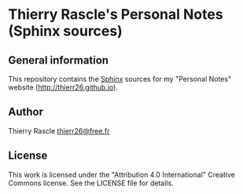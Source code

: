 # Thierry Rascle's Personal Notes (Sphinx sources)

## General information

This repository contains the [Sphinx](http://www.sphinx-doc.org) sources for
my "Personal Notes" website (http://thierr26.github.io).


## Author

Thierry Rascle <thierr26@free.fr>


## License

This work is licensed under the "Attribution 4.0 International" Creative
Commons license. See the LICENSE file for details.
